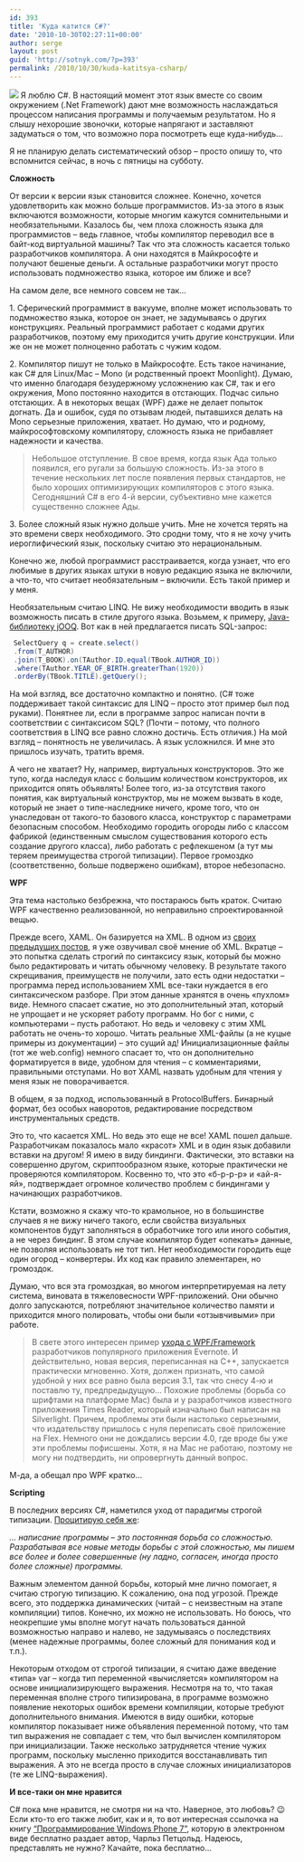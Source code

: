 ```yaml
---
id: 393
title: 'Куда катится C#?'
date: '2010-10-30T02:27:11+00:00'
author: serge
layout: post
guid: 'http://sotnyk.com/?p=393'
permalink: /2010/10/30/kuda-katitsya-csharp/
---
```


![](https://sotnyk.github.io/wp-content/uploads/2010/10/mouse.jpg)
Я люблю C#. В настоящий момент этот язык вместе со своим окружением (.Net Framework) дают мне возможность наслаждаться процессом написания программы и получаемым результатом. Но я слышу нехорошие звоночки, которые напрягают и заставляют задуматься о том, что возможно пора посмотреть еще куда-нибудь…

Я не планирую делать систематический обзор – просто опишу то, что вспомнится сейчас, в ночь с пятницы на субботу.  
  
**Сложность**

От версии к версии язык становится сложнее. Конечно, хочется удовлетворить как можно больше программистов. Из-за этого в язык включаются возможности, которые многим кажутся сомнительными и необязательными. Казалось бы, чем плоха сложность языка для программистов – ведь главное, чтобы компилятор переводил все в байт-код виртуальной машины? Так что эта сложность касается только разработчиков компилятора. А они находятся в Майкрософте и получают бешеные деньги. А остальные разработчики могут просто использовать подмножество языка, которое им ближе и все?

На самом деле, все немного совсем не так…

1\. Сферический программист в вакууме, вполне может использовать то подмножество языка, которое он знает, не задумываясь о других конструкциях. Реальный программист работает с кодами других разработчиков, поэтому ему приходится учить другие конструкции. Или же он не может полноценно работать с чужим кодом.

2\. Компилятор пишут не только в Майкрософте. Есть такое начинание, как C# для Linux/Mac – Mono (и родственный проект Moonlight). Думаю, что именно благодаря безудержному усложнению как C#, так и его окружения, Mono постоянно находится в отстающих. Подчас сильно отстающих. А в некоторых вещах (WPF) даже не делает попыток догнать. Да и ошибок, судя по отзывам людей, пытавшихся делать на Mono серьезные приложения, хватает. Но думаю, что и родному, майкрософтовскому компилятору, сложность языка не прибавляет надежности и качества.

> Небольшое отступление. В свое время, когда язык Ада только появился, его ругали за большую сложность. Из-за этого в течение нескольких лет после появления первых стандартов, не было хороших оптимизирующих компиляторов с этого языка. Сегодняшний C# в его 4-й версии, субъективно мне кажется существенно сложнее Ады.

3\. Более сложный язык нужно дольше учить. Мне не хочется терять на это времени сверх необходимого. Это сродни тому, что я не хочу учить иероглифический язык, поскольку считаю это нерациональным.

Конечно же, любой программист расстраивается, когда узнает, что его любимые в других языках штуки в новую редакцию языка не включили, а что-то, что считает необязательным – включили. Есть такой пример и у меня.

Необязательным считаю LINQ. Не вижу необходимости вводить в язык возможность писать в стиле другого языка. Возьмем, к примеру, [Java-библиотеку jOOQ](http://sourceforge.net/apps/trac/jooq/wiki/Examples). Вот как в ней предлагается писать SQL-запрос:

```java
 SelectQuery q = create.select()  
 .from(T_AUTHOR)  
 .join(T_BOOK).on(TAuthor.ID.equal(TBook.AUTHOR_ID))  
 .where(TAuthor.YEAR_OF_BIRTH.greaterThan(1920))  
 .orderBy(TBook.TITLE).getQuery();  
```

На мой взгляд, все достаточно компактно и понятно. (C# тоже поддерживает такой синтаксис для LINQ – просто этот пример был под руками). Понятнее ли, если в программе запрос написан почти в соответствии с синтаксисом SQL? (Почти – потому, что полного соответствия в LINQ все равно сложно достичь. Есть отличия.) На мой взгляд – понятность не увеличилась. А язык усложнился. И мне это пришлось изучать, тратить время.

А чего не хватает? Ну, например, виртуальных конструкторов. Это же тупо, когда наследуя класс с большим количеством конструкторов, их приходится опять объявлять! Более того, из-за отсутствия такого понятия, как виртуальный конструктор, мы не можем вызвать в коде, который не знает о типе-наследнике ничего, кроме того, что он унаследован от такого-то базового класса, конструктор с параметрами безопасным способом. Необходимо городить огороды либо с классом фабрикой (единственным смыслом существования которого есть создание другого класса), либо работать с рефлекшеном (а тут мы теряем преимущества строгой типизации). Первое громоздко (соответственно, больше подвержено ошибкам), второе небезопасно.

**WPF**

Эта тема настолько безбрежна, что постараюсь быть краток. Считаю WPF качественно реализованной, но неправильно спроектированной вещью.

Прежде всего, XAML. Он базируется на XML. В одном из [своих предыдущих постов](https://sotnyk.github.io/?p=173), я уже озвучивал своё мнение об XML. Вкратце – это попытка сделать строгий по синтаксису язык, который бы можно было редактировать и читать обычному человеку. В результате такого скрещивания, преимуществ не получили, зато есть одни недостатки – программа перед использованием XML все-таки нуждается в его синтаксическом разборе. При этом данные хранятся в очень «пухлом» виде. Немного спасает сжатие, но это дополнительный этап, который не упрощает и не ускоряет работу программ. Но бог с ними, с компьютерами – пусть работают. Но ведь и человеку с этим XML работать не очень-то хорошо. Читать реальные XML-файлы (а не куцые примеры из документации) – это сущий ад! Инициализационные файлы (тот же web.config) немного спасает то, что он дополнительно форматируется в виде, удобном для чтения – с комментариями, правильными отступами. Но вот XAML назвать удобным для чтения у меня язык не поворачивается.

В общем, я за подход, использованный в ProtocolBuffers. Бинарный формат, без особых наворотов, редактирование посредством инструментальных средств.

Это то, что касается XML. Но ведь это еще не все! XAML пошел дальше. Разработчикам показалось мало «красот» XML и в один язык добавили вставки на другом! Я имею в виду биндинги. Фактически, это вставки на совершенно другом, скриптообразном языке, которые практически не проверяются компилятором. Косвенно то, что это «б-р-р-р» и «ай-я-яй», подтверждает огромное количество проблем с биндингами у начинающих разработчиков.

Кстати, возможно я скажу что-то крамольное, но в большинстве случаев я не вижу ничего такого, если свойства визуальных компонентов будут заполняться в обработчике того или иного события, а не через биндинг. В этом случае компилятор будет «опекать» данные, не позволяя использовать не тот тип. Нет необходимости городить еще один огород – конвертеры. Их код как правило элементарен, но громоздок.

Думаю, что вся эта громоздкая, во многом интерпретируемая на лету система, виновата в тяжеловесности WPF-приложений. Они обычно долго запускаются, потребляют значительное количество памяти и приходится много полировать, чтобы они были «отзывчивыми» при работе.

> В свете этого интересен пример [ухода с WPF/Framework](http://blog.evernote.com/ru/2010/10/27/evernote-4-for-windows-is-here/) разработчиков популярного приложения Evernote. И действительно, новая версия, переписанная на C++, запускается практически мгновенно. Хотя, должен признать, что самой удобной у них все равно была версия 3.1, так что снесу 4-ю и поставлю ту, предпредыдущую… Похожие проблемы (борьба со шрифтами на платформе Mac) была и у разработчиков известного приложения Times Reader, который изначально был написан на Silverlight. Причем, проблемы эти были настолько серьезными, что издательству пришлось с нуля переписать своё приложение на Flex. Немного они не дождались версии 4.0, где вроде бы уже эти проблемы пофисшены. Хотя, я на Mac не работаю, поэтому не могу ни подтвердить, ни опровергнуть данный вопрос.

М-да, а обещал про WPF кратко…

**Scripting**

В последних версиях C#, наметился уход от парадигмы строгой типизации. [Процитирую себя же](http://www.iveonik.com/?p=126):

*… написание программы – это постоянная борьба со сложностью. Разрабатывая все новые методы борьбы с этой сложностью, мы пишем все более и более совершенные (ну ладно, согласен, иногда просто более сложные) программы.*

Важным элементом данной борьбы, который мне лично помогает, я считаю строгую типизацию. К сожалению, она под угрозой. Прежде всего, это поддержка динамических (читай – с неизвестным на этапе компиляции) типов. Конечно, их можно не использовать. Но боюсь, что неокрепшие умы вполне могут начать пользоваться данной возможностью направо и налево, не задумываясь о последствиях (менее надежные программы, более сложный для понимания код и т.п.).

Некоторым отходом от строгой типизации, я считаю даже введение «типа» var – когда тип переменной «вычисляется» компилятором на основе инициализирующего выражения. Несмотря на то, что такая переменная вполне строго типизирована, в программе возможно появление некоторых ошибок времени компиляции, которые требуют дополнительного внимания. Имеются в виду ошибки, которые компилятор показывает ниже объявления переменной потому, что там тип выражения не совпадает с тем, что был вычислен компилятором при инициализации. Также несколько затрудняется чтение чужих программ, поскольку мысленно приходится восстанавливать тип выражения. А это не всегда просто в случае сложных инициализаторов (те же LINQ-выражения).

**И все-таки он мне нравится**

C# пока мне нравится, не смотря ни на что. Наверное, это любовь? 😉 Если кто-то его также любит, как и я, то вот интересная ссылочка на книгу [“Программирование Windows Phone 7”](http://www.charlespetzold.com/phone/), которую в электронном виде бесплатно раздает автор, Чарльз Петцольд. Надеюсь, представлять не нужно? Качайте, пока бесплатно…